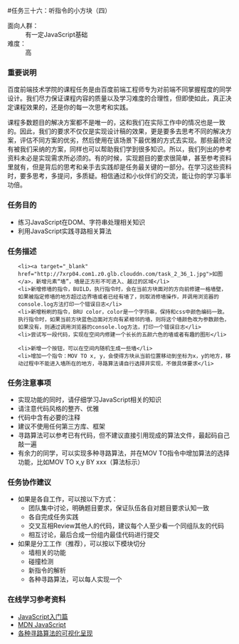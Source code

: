 #任务三十六：听指令的小方块（四）
<dl>
<dt>面向人群：</dt>
<dd>有一定JavaScript基础</dd>
<dt>难度：</dt>
<dd>高</dd>
</dl>

<h3>重要说明</h3>
<p>百度前端技术学院的课程任务是由百度前端工程师专为对前端不同掌握程度的同学设计。我们尽力保证课程内容的质量以及学习难度的合理性，但即使如此，真正决定课程效果的，还是你的每一次思考和实践。</p>
<p>课程多数题目的解决方案都不是唯一的，这和我们在实际工作中的情况也是一致的。因此，我们的要求不仅仅是实现设计稿的效果，更是要多去思考不同的解决方案，评估不同方案的优劣，然后使用在该场景下最优雅的方式去实现。那些最终没有被我们采纳的方案，同样也可以帮助我们学到很多知识。所以，我们列出的参考资料未必是实现需求所必须的。有的时候，实现题目的要求很简单，甚至参考资料里就有，但是背后的思考和亲手去实践却是任务最关键的一部分。在学习这些资料时，要多思考，多提问，多质疑。相信通过和小伙伴们的交流，能让你的学习事半功倍。</p>

<h3>任务目的</h3>
<ul>
    <li>练习JavaScript在DOM、字符串处理相关知识</li>
    <li>利用JavaScript实践寻路相关算法</li>
</ul>

<h3>任务描述</h3>
<ul>

    <li><a target="_blank" href="http://7xrp04.com1.z0.glb.clouddn.com/task_2_36_1.jpg">如图</a>，新增元素“墙”，墙是正方形不可进入、越过的区域</li>
    <li>新增修墙的指令，BUILD，执行指令时，会在当前方块面对的方向前修建一格墙壁，如果被指定修墙的地方超过边界墙或者已经有墙了，则取消修墙操作，并调用浏览器的console.log方法打印一个错误日志</li>
    <li>新增粉刷的指令，BRU color，color是一个字符串，保持和css中颜色编码一致。执行指令时，如果当前方块蓝色边面对方向有紧相邻的墙，则将这个墙颜色改为参数颜色，如果没有，则通过调用浏览器的console.log方法，打印一个错误日志</li>
    <li>尝试写一段代码，实现在空间内修建一个长长的五颜六色的墙或者有趣的图形</li>

    <li>新增一个按钮，可以在空间内随机生成一些墙</li>
    <li>增加一个指令：MOV TO x, y，会使得方块从当前位置移动到坐标为x，y的地方，移动过程中不能进入墙所在的地方，寻路算法请自行选择并实现，不做具体要求</li>

</ul>

<h3>任务注意事项</h3>
<ul>
    <li>实现功能的同时，请仔细学习JavaScript相关的知识</li>
    <li>请注意代码风格的整齐、优雅</li>
    <li>代码中含有必要的注释</li>
    <li>建议不使用任何第三方库、框架</li>
    <li>寻路算法可以参考已有代码，但不建议直接引用现成的算法文件，最起码自己敲一遍</li>
    <li>有余力的同学，可以实现多种寻路算法，并在MOV TO指令中增加算法的选择功能，比如MOV TO x,y BY xxx（算法标示）</li>
</ul>

<h3>任务协作建议</h3>
<ul>
    <li>如果是各自工作，可以按以下方式：
        <ul>
            <li>团队集中讨论，明确题目要求，保证队伍各自对题目要求认知一致</li>
            <li>各自完成任务实践</li>
            <li>交叉互相Review其他人的代码，建议每个人至少看一个同组队友的代码</li>
            <li>相互讨论，最后合成一份组内最佳代码进行提交</li>
        </ul>
    </li>
    <li>如果是分工工作（推荐），可以按以下模块切分
        <ul>
            <li>墙相关的功能</li>
            <li>碰撞检测</li>
            <li>新指令的解析</li>
            <li>各种寻路算法，可以每人实现一个</li>
        </ul>
    </li>
</ul>

<h3>在线学习参考资料</h3>
<ul>
    <li><a target="_blank" href="http://www.imooc.com/view/36">JavaScript入门篇</a></li>
    <li><a target="_blank" href="https://developer.mozilla.org/zh-CN/docs/Web/JavaScript">MDN JavaScript</a></li>
    <li><a target="_blank" href="http://qiao.github.io/PathFinding.js/visual/">各种寻路算法的可视化呈现</a></li>
</ul>